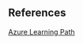 ## References


[Azure Learning Path](https://query.prod.cms.rt.microsoft.com/cms/api/am/binary/RE2PLKZ)

